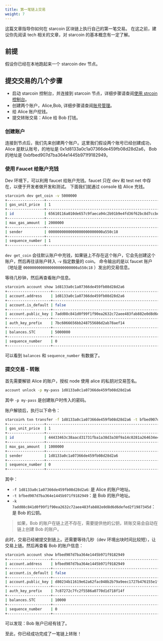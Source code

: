 ```yaml
---
title: 第一笔链上交易
weight: 7
---
```



这篇文章指导你如何在 starcoin 区块链上执行自己的第一笔交易。
在这之前，建议你先阅读 tech 相关的文章，对 starcoin 的基本概念有一定了解。

<!--more-->

## 前提

假设你已经在本地跑起来一个 starcoin dev 节点。


## 提交交易的几个步骤

- 启动 starcoin 控制台，并连接到 starcoin 节点，详细步骤请查阅[使用 strcoin 控制台](./console)。
- 创建两个账户，Alice,Bob, 详细步骤请查阅[账号管理](./account_manager)。
- 给 Alice 账户挖钱。
- 提交转账交易：Alice 给 Bob 打钱。


### 创建账户

连接到节点后，我们先来创建两个账户。这里我们假设两个账号已经创建成功，Alice 是默认账号，的地址是 0x1d8133a0c1a07366de459fb08d28d2a6， Bob 的地址是 0xbfbed907d7ba364e1445b971f9182949。

### 使用 Faucet 给账户充钱

 Dev 环境下，可以利用 faucet 给账户充钱。faucet 只在 dev 和 test net 中存在，以便于开发者做开发和测试。
 下面我们就通过 console 给 Alice 充钱。

``` bash
starcoin% dev get_coin -v 5000000
+-----------------+------------------------------------------------------------------+
| gas_unit_price  | 1                                                                |
+-----------------+------------------------------------------------------------------+
| id              | 65610116a010de657c9faeca94c2b91b9e4fd36f62bc8d7ccbdbb6fdd2e64769 |
+-----------------+------------------------------------------------------------------+
| max_gas_amount  | 2000000                                                          |
+-----------------+------------------------------------------------------------------+
| sender          | 0000000000000000000000000a550c18                                 |
+-----------------+------------------------------------------------------------------+
| sequence_number | 1                                                                |
+-----------------+------------------------------------------------------------------+
```


`dev get_coin` 会往默认账户中充钱，如果链上不存在这个账户，它会先创建这个账户，然后再往该账户转入 `-v` 指定数量的 coin。
 命令输出的是以 faucet 账户（地址是 `0000000000000000000000000a550c18` ）发出的交易信息。

等待几秒钟，然后再查看账户信息。

```bash
starcoin% account show 1d8133a0c1a07366de459fb08d28d2a6
+--------------------+------------------------------------------------------------------+
| account.address    | 1d8133a0c1a07366de459fb08d28d2a6                                 |
+--------------------+------------------------------------------------------------------+
| account.is_default | false                                                            |
+--------------------+------------------------------------------------------------------+
| account.public_key | 7add08c841d0f99f1f90ea2632c72aee483fab882e0d8d6d6defed2f1987345d |
+--------------------+------------------------------------------------------------------+
| auth_key_prefix    | 7bc6066656bb248755686d2ab78aef14                                 |
+--------------------+------------------------------------------------------------------+
| balances.STC       | 5000000                                                          |
+--------------------+------------------------------------------------------------------+
| sequence_number    | 0                                                                |
+--------------------+------------------------------------------------------------------+
```

可以看到 `balances` 和 `sequence_number` 有数据了。

### 提交交易 - 转账


首先需要解锁 Alice 的账户，授权 node 使用 alice 的私钥对交易签名。

``` bash
account unlock -p my-pass 1d8133a0c1a07366de459fb08d28d2a6
```
其中 `-p my-pass` 是创建账户时传入的密码。

账户解锁后，执行以下命令：

```bash
starcoin% txn transfer -f 1d8133a0c1a07366de459fb08d28d2a6 -t bfbed907d7ba364e1445b971f9182949 -k 7add08c841d0f99f1f90ea2632c72aee483fab882e0d8d6d6defed2f1987345d -v 10000
+-----------------+------------------------------------------------------------------+
| gas_unit_price  | 1                                                                |
+-----------------+------------------------------------------------------------------+
| id              | 44433463c38aacd31731fba1a38d3a38f9a14c0281a264634e470c8f25bd557d |
+-----------------+------------------------------------------------------------------+
| max_gas_amount  | 1000000                                                          |
+-----------------+------------------------------------------------------------------+
| sender          | 1d8133a0c1a07366de459fb08d28d2a6                                 |
+-----------------+------------------------------------------------------------------+
| sequence_number | 0                                                                |
+-----------------+------------------------------------------------------------------+
```

其中：

- `-f 1d8133a0c1a07366de459fb08d28d2a6`: 是 Alice 的账户地址。
- `-t bfbed907d7ba364e1445b971f9182949`：是 Bob 的账户地址。
- `-k 7add08c841d0f99f1f90ea2632c72aee483fab882e0d8d6d6defed2f1987345d`：是 Bob 的公钥。

> 如果，Bob 的账户在链上还不存在，需要提供他的公钥，转账交易会自动在链上创建 Bob 的账户。


此时，交易已经被提交到链上。还需要等待几秒（dev 环境出块时间比较短），让交易上链。然后再查看 Bob 的账户信息：


``` bash
starcoin% account show bfbed907d7ba364e1445b971f9182949
+--------------------+------------------------------------------------------------------+
| account.address    | bfbed907d7ba364e1445b971f9182949                                 |
+--------------------+------------------------------------------------------------------+
| account.is_default | false                                                            |
+--------------------+------------------------------------------------------------------+
| account.public_key | d80234b11619e62a62fac048b2b79a9eec1727b476155e1f8fe19c89c7443076 |
+--------------------+------------------------------------------------------------------+
| auth_key_prefix    | 7c87272c7fc2f5586a0770d1d718f14f                                 |
+--------------------+------------------------------------------------------------------+
| balances.STC       | 10000                                                            |
+--------------------+------------------------------------------------------------------+
| sequence_number    | 0                                                                |
+--------------------+------------------------------------------------------------------+
```

可以发现：Bob 账户已经有钱了。


至此，你已经成功完成了一笔链上转账！

